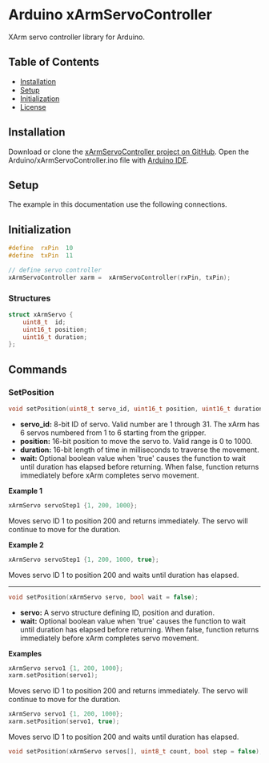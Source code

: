 # Arduino xArmServoController
XArm servo controller library for Arduino.

## Table of Contents

* [Installation](#Installation)
 * [Setup](Setup)
 * [Initialization](#Initialization)
 * [License](#license)

## Installation
Download or clone the [xArmServoController project on GitHub](https://github.com/ccourson/xArmServoController). Open the Arduino/xArmServoController.ino file with [Arduino IDE](https://www.arduino.cc/).

## Setup

The example in this documentation use the following connections.



## Initialization

```cpp
#define  rxPin  10
#define  txPin  11  

// define servo controller
xArmServoController xarm =  xArmServoController(rxPin, txPin);
```
### Structures
```cpp
struct xArmServo {
    uint8_t  id;
    uint16_t position;
    uint16_t duration;
};
```
## Commands
### SetPosition
```cpp
void setPosition(uint8_t servo_id, uint16_t position, uint16_t duration, bool wait = false);
```
* **servo_id:** 8-bit ID of servo. Valid number are 1 through 31. The xArm has 6 servos numbered from 1 to 6 starting from the gripper.
* **position:** 16-bit position to move the servo to. Valid range is 0 to 1000.
* **duration:** 16-bit length of time in milliseconds to traverse the movement.
* **wait:** Optional boolean value when 'true' causes the function to wait until duration has elapsed before returning. When false, function returns immediately before xArm completes servo movement.

**Example 1**
```cpp
xArmServo servoStep1 {1, 200, 1000};
```
Moves servo ID 1 to position 200 and returns immediately. The servo will continue to move for the duration.

**Example 2**
```cpp
xArmServo servoStep1 {1, 200, 1000, true};
```
Moves servo ID 1 to position 200 and waits until duration has elapsed.

---
```cpp
void setPosition(xArmServo servo, bool wait = false);
```

* **servo:** A servo structure defining ID, position and duration.
* **wait:** Optional boolean value when 'true' causes the function to wait until duration has elapsed before returning. When false, function returns immediately before xArm completes servo movement.

**Examples**
```cpp
xArmServo servo1 {1, 200, 1000};
xarm.setPosition(servo1);
```
Moves servo ID 1 to position 200 and returns immediately. The servo will continue to move for the duration.
```cpp
xArmServo servo1 {1, 200, 1000};
xarm.setPosition(servo1, true);
```
Moves servo ID 1 to position 200 and waits until duration has elapsed.
```cpp
void setPosition(xArmServo servos[], uint8_t count, bool step = false);
```
